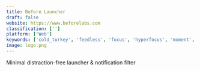 ```yaml
---
title: Before Launcher
draft: false 
website: https://www.beforelabs.com
classification: ['']
platform: ['Web']
keywords: ['cold_turkey', 'feedless', 'focus', 'hyperfocus', 'moment', 'rescuetime_for_mobile', 'timewaste_timer']
image: logo.png
---
```

Minimal distraction-free launcher & notification filter